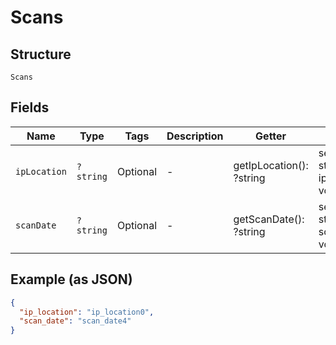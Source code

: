 
# Scans

## Structure

`Scans`

## Fields

| Name | Type | Tags | Description | Getter | Setter |
|  --- | --- | --- | --- | --- | --- |
| `ipLocation` | `?string` | Optional | - | getIpLocation(): ?string | setIpLocation(?string ipLocation): void |
| `scanDate` | `?string` | Optional | - | getScanDate(): ?string | setScanDate(?string scanDate): void |

## Example (as JSON)

```json
{
  "ip_location": "ip_location0",
  "scan_date": "scan_date4"
}
```

